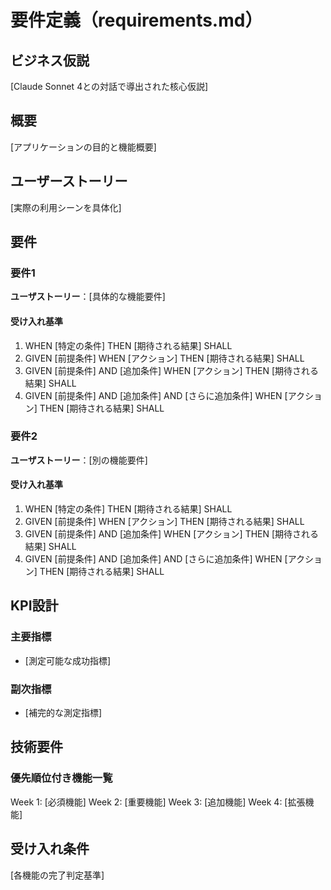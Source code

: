 # 要件定義（requirements.md）

## ビジネス仮説
[Claude Sonnet 4との対話で導出された核心仮説]

## 概要
[アプリケーションの目的と機能概要]

## ユーザーストーリー
[実際の利用シーンを具体化]

## 要件
### 要件1
**ユーザストーリー**：[具体的な機能要件]
#### 受け入れ基準
1. WHEN [特定の条件] THEN [期待される結果] SHALL
2. GIVEN [前提条件] WHEN [アクション] THEN [期待される結果] SHALL
3. GIVEN [前提条件] AND [追加条件] WHEN [アクション] THEN [期待される結果] SHALL
4. GIVEN [前提条件] AND [追加条件] AND [さらに追加条件] WHEN [アクション] THEN [期待される結果] SHALL

### 要件2
**ユーザストーリー**：[別の機能要件]
#### 受け入れ基準
1. WHEN [特定の条件] THEN [期待される結果] SHALL
2. GIVEN [前提条件] WHEN [アクション] THEN [期待される結果] SHALL
3. GIVEN [前提条件] AND [追加条件] WHEN [アクション] THEN [期待される結果] SHALL
4. GIVEN [前提条件] AND [追加条件] AND [さらに追加条件] WHEN [アクション] THEN [期待される結果] SHALL

## KPI設計
### 主要指標
- [測定可能な成功指標]
### 副次指標  
- [補完的な測定指標]

## 技術要件
### 優先順位付き機能一覧
Week 1: [必須機能]
Week 2: [重要機能]
Week 3: [追加機能]
Week 4: [拡張機能]

## 受け入れ条件
[各機能の完了判定基準]